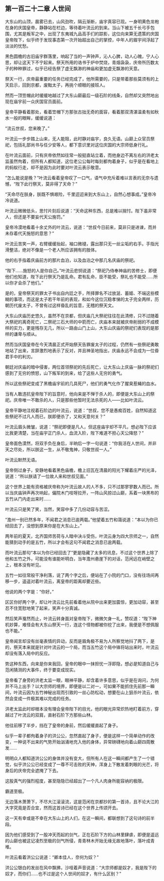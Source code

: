 ## 第一百二十二章 **人世间**

大东山的山顶，晨雾已去，山风劲吹，隔云渐断，庙宇真容已现。一身明黄色龙袍在身的庆国皇帝，静静站在栏边，等待着叶流云的到来。当山下被五千长弓手包围，尤其是叛军之中，出现了东夷城九品高手们的踪影，这位向来算无遗策的庆国皇帝陛下，似乎终于发现事态第一次开始超出自己的掌控，中年人的眉宇间浮起了淡淡的忧愁。

黑色圆檐的古旧庙宇群落里，响起了当的一声钟声，沁人心脾，动人心魄，宁人心思，却让这天下不宁起来。祭天所用的诰书于炉中焚烧，青烟袅袅，庆帝所历数太子的种种罪过，似乎已经告祭了虚无飘渺的神庙和更加虚无飘渺的天意。

祭天一行，庆帝最重要的任务已经完成了，他所需要的，只是带着那些莫须有的上天启示，回到京都，废黜太子，再挑个顺眼的接班人。

然而一顶笠帽此时缓缓地越过了大东山巅最后一级石阶的线条，自然却又突然地出现在庙宇前一众庆国官员面前。

皇帝平静看着那处，看着笠帽下方那张古拙无奇的面容，看着那双清湛温柔有如秋水一般的眼眸，缓缓说道：

“流云世叔，您来晚了。”

叶流云一步步踏上山来，无人能阻，此时静对庙宇，良久无语。山巅上众官员祭祀，包括礼部尚书与任少安等人，都下意识里对这位庆国的大宗师低身行礼。

在叶流云面前，只有庆帝依然如往常一般挺直站立着，而他身边不离左右的洪老太监虽然佝着，但所有人都知道，这位老公公每时每刻都佝着身子，似乎是在看地上的蚂蚁行走，却不是因为此时要对叶流云表示敬意。

“怎么能说是晚？”叶流云看着皇帝叹了一口气，语气中充斥着难以言表的无奈与遗憾，“陛下此行祭天，莫非得了天命？”

“天命尽在朕身，朕既不惧艰险，千里迢迢来到大东山上，自然心想事成。”皇帝冷冷说道。

叶流云微微低头，思忖片刻后说道：“天命这种东西，总是难以揣忖。陛下虽非常人，但还是不要妄代天公施罚。”

皇帝冷漠地看着十余丈外的叶流云，说道：“世叔今日前来，莫非只是进谏，而并未存着代天施怒的意思？”

叶流云苦笑一声，右臂缓缓抬起，袖口微褪，露出那只无一丝尘垢的右手。手指光滑整洁，绝对不像是一个老人所应该拥有的肢体。

他的右手指着庆庙前方的那片血泊，以及血泊之中那几名庆庙的祭祀。

“陛下……施怒的人是你自己。”叶流云悲悯说道：“祭祀乃侍奉神庙的苦修士，即便他们也知道，陛下此行祭天乃是乱命。君有乱命，臣不能受，祭礼也不能受……所以你才会杀了他们。”

是的，皇帝祭天的罪太子书出自内廷之手，所择罪名不过放涎、蓄姬、不端这些模糊的事项，而这是太子若干年前的表现，和如今这位沉稳孝悌的太子完全两样，历朝历代废太子，不曾有过这样昏乱的旨意，无稽的祭天文。

大东山庆庙历史悠久，虽然不在京都，但庆庙几大祭祀往往在此清修，只不过随着大祭祀的离奇死亡，二祭祀三石大师的中箭而亡，庆庙本来就被庆帝削弱的不成模样的实力，更是残存无几，所以一路由山门上山，大东山庆庙的祭祀们表现的是那样的谦卑与顺从。

然而当庆国皇帝在今天清晨正式开始祭天告罪废太子的过程，仍然有一些祭祀勇敢地站了出来，言辞激烈地表示了反对，并且神圣地指出，庆庙永远不会成为一位昏君手中的利刃。

朝廷对庆庙的暗中侵害，两位首领祭祀的先后死亡，让大东山上庆庙一脉的祭祀们感到了无穷的愤怒，山下叛军的到来，给了这些人无穷的勇气。

所以这些祭祀变成了黑檐庙宇前的几具死尸，他们的勇气化作了腥臭惹蝇的血水。

当有人敢违抗皇帝陛下的旨意时，他向来是不惮于杀人的，即便是大东山上的祭祀。庆帝唯一不敢杀的人，只是那些他暂时无法杀死的人——比如叶流云。

皇帝平静地注视着石阶边的叶流云，说道：“世叔，您不是愚痴百姓，自然知道这些祭祀不过凡人而已，朕即便杀了，又和天意何关？”

叶流云眉头微皱，说道：“祭祀即便是凡人，但这座庙宇却不平凡，想必陛下应该比我更清楚，当在庙宇正门杀人，血流入阶，陛下难道不担心天公降怒？”

皇帝面色漠然，将双手负在身后，半晌后一字一句说道：“你我活在人世间，并非天之尽处，所以朕这一生，从不敬鬼神，只敬世叔一人。”

叶流云默然无语。

皇帝侧过身子，安静地看着黑色庙檐，檐上旧瓦在清晨的阳光下耀着庄严的光泽，说道：“所以朕请了一位故人来和世叔见面。”

这个世界上能有资格被庆帝称为叶流云故人的人不多，只不过那寥寥数人而已。所以当庆庙钟声再次响起，偏院木门吱呀拉开，一阵山风掠过山巅，系着一块黑布的五竹从门内走出来时……

叶流云只是笑了笑，当然，笑容中多了几份动容与苦涩。

“澹州一别已然多年，不闻君之消息已逾两载。”他望着五竹和蔼说道：“本以为你已经回去了，没想到原来你是在大东山上。”

两年前的夏天，北齐国师苦荷与人暗中决斗受伤，叶流云身为四大宗师之一，自然能猜到动手的是五竹，所以才会有这句不闻君之消息已逾两载。

而叶流云那句“本以为你已经回去了”更是隐藏了太多的讯息，不过这个世界上除了他和五竹之外，可能没有谁能听明白，当年澹州悬崖下的对话，范闲远在峭壁之上，根本没有听见。

五竹一如往常般干净利落，说了两个字之后，便站在了小院的门口，没有往场间再移一步，遥遥对着叶流云，离皇帝的距离却要近些。

他说的两个字是：“你好。”

区区你好两个字，却让叶流云比先前看着他从院中出来更加震惊，更加动容，甚至忍不住宽慰地笑了起来，笑声十分真诚。

然后笑声戛然而止，叶流云转身面对皇帝陛下，微微欠身一礼，赞叹道：“陛下神机妙算，难怪会有大东山祭天一行，连这个怪物都被你挖了出来，我便是不想佩服也不能。”

皇帝闻言却没有丝毫表情的异动，反而是眉角极不易为人所察觉地抖了两下，是的，祭天本来就是针对叶流云的一个局，而当五竹这个局中锋将站出来时，叶流云却没有落入局中的反应。

势这种东西，向来是你来我回，皇帝的眼中一抹担忧一浮即隐，想必是知道自己与范闲猜测的大事件，终于要变成现实。

皇帝看了身旁的洪老太监一眼，眼神平静，却含着许多意思，似乎是在询问，为何并不马上出手？以大宗师的境界，即便是以二对一，可如果不能抓住先前那一瞬间，叶流云因为五竹神秘出现而引致的一丝心防松动，想要在山上狙杀叶流云，依然会变成一件极其难以完成的任务。

洪老太监此时却根本没有理会皇帝陛下的目光，他的眼光异常炽热地盯着前方，穿越过了叶流云的双肩，直射石阶下方那些山林。

他往前移了半步，挡在了皇帝的身前，然后缓缓直起了身子。

似乎一辈子都佝着身子的洪公公，忽然直起了身子，便是这样一个简单动作的改变，一种说不出来的气势开始汹涌地充入他的身体，异常磅礴地向着山巅四周散发……

明明众人都知道洪公公的身体并没有变大，但所有人在这一瞬间都产生了一个错觉，似乎洪公公已经变成了一尊不可击败的天神，浑身上下散发着刺眼的光芒，将身后的庆帝完全遮掩了下去。

这股真气的强烈程度，甚至隐隐已经超出了一个凡人肉身所能容纳的极限。

霸道至极。

无边落木萧萧下，不尽大江滚滚流，这是范闲在京都抄的第一首诗，且不论大江的大字究竟是否合宜，然而这首诗已经在这个世界上传颂开去。

这一天有幸或是不幸在大东山上的人们，在这一瞬间，都联想到了这句诗的前半段。

因为他们感受到了一股冲天而起的剑气，正在石阶下方的山林里肆虐，即便是遥远的山巅也被这记凌烈至极的剑气所侵，青青林木开始无缘无故地落叶，落叶成青堆。

叶流云看着洪公公说道：“卿本佳人，奈何为奴？”

洪公公银白的发丝在风中飘拂，沙哑着声音说道：“大宗师都是奴才，我是陛下的奴才，而你们……也不过是这个人世间的奴才，有什么区别？”

